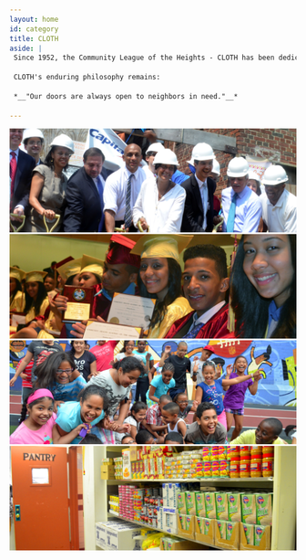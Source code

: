 ```yaml
---
layout: home
id: category
title: CLOTH
aside: |
 Since 1952, the Community League of the Heights - CLOTH has been dedicated to the improvement of the Southern Washington Heights area. Our mission encompasses advocacy, organizing, and providing of services related to decent affordable housing, education, health, youth services, and neighborhood improvement.

 CLOTH's enduring philosophy remains:

 *__"Our doors are always open to neighbors in need."__*

---
```


<div class="slideshow">
	<img src="assets/photos/building.jpg" alt=""/>
	<img src="assets/photos/grads.jpg" alt=""/>
	<img src="assets/photos/kids.jpg" alt=""/>
	<img src="assets/photos/pantry.jpg" alt=""/>
</div>